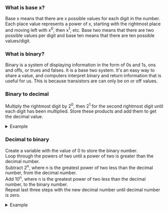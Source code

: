 ### What is base x?
Base x means that there are x possible values for each digit in the number. Each place value represents a power of x, starting with the rightmost place and moving left with x<sup>0</sup>, then x<sup>1</sup>, etc. 
Base two means that there are two possible values per digit and base ten means that there are ten possible values/digit.

### What is binary?
Binary is a system of displaying information in the form of 0s and 1s, ons and offs, or trues and falses. It is a base two system. It's an easy way to share a value, and computers interpret binary and return information that is useful for us. This is because transistors are can only be on or off values.

### Binary to decimal
Multiply the rightmost digit by 2<sup>0</sup>, then 2<sup>1</sup> for the second rightmost digit until each digit has been multiplied.
Store these products and add them to get the decimal value.

<details>
<summary>Example</summary>
<ol start="0">
  <li>Start with 1101<sub>2</sub>.</li>
  <li>We would start with the last digit (1), multiply it by 2^0, get 1, and move on to the next digit until each digit has been multiplied.</li>
  <li>The products will be 1, 0, 4, and 8 which adds up to 13.</li>
</ol>
Result: 1101<sub>2</sub> = 13<sub>10</sub><br/>
</details>

### Decimal to binary
Create a variable with the value of 0 to store the binary number.  
Loop through the powers of two until a power of two is greater than the decimal number.  
Subtract 2<sup>n</sup>, where n is the greatest power of two less than the decimal number, from the decimal number.  
Add 10<sup>n</sup>, where n is the greatest power of two less than the decimal number, to the binary number.  
Repeat last three steps with the new decimal number until decimal number is zero.

<details>
<summary>Example</summary>  
<ol start="0">
  <li>Start with 40<sub>10</sub>.</li>
  <li>Subtract 2<sup>0</sup>, 2<sup>1</sup>, and so on from the decimal number until we get a negative difference.</li>
  <li>Because 2<sup>6</sup> > 40, we will subtract 2<sup>5</sup> instead, resulting in the new decimal number being 8.</li>
  <li>We will add 10^5 to the binary number, it is now 100000.  <li>Repeat last 3 steps with 8<sub>10</sub> because decimal number is not 0 yet.</li>
  <li>Subtract 2<sup>0</sup>, 2<sup>1</sup>, and so on from the decimal number until we get a negative difference.</li>
  <li>Because 2<sup>4</sup> > 8, we will subtract 2<sup>3</sup> instead, resulting in the new decimal number being 0.</li>
  <li>We will add 10^3 to the binary number, it is now 101000.</li>
  <li>Because the decimal number is 0, we have successfully found 40<sub>10</sub> in binary.</li>
</ol>
Result: 40<sub>10</sub> = 101000<sub>2</sub>
</details>

